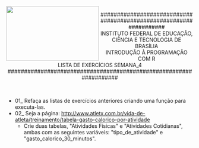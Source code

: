 <img align="left" img src="https://cloud.githubusercontent.com/assets/10408245/13290324/022a1f82-daf2-11e5-8179-00d828bf27a0.jpg" width="249px" height="147px" />

<p align="center">
###################################################################<br>
INSTITUTO FEDERAL DE EDUCAÇÃO, CIÊNCIA E TECNOLOGIA DE BRASÍLIA<br>
INTRODUÇÃO À PROGRAMAÇÃO COM R<br>
LISTA DE EXERCÍCIOS SEMANA_4<br>
###################################################################
</p>

<br>

* 01_ Refaça as listas de exercícios anteriores criando uma função para executa-las.
* 02_ Seja a página: http://www.atletx.com.br/vida-de-atleta/treinamento/tabela-gasto-calorico-por-atividade
    * Crie duas tabelas, "Atividades Físicas" e "Atividades Cotidianas", ambas com as seguintes variáveis: "tipo_de_atividade" e "gasto_calorico_30_minutos".
